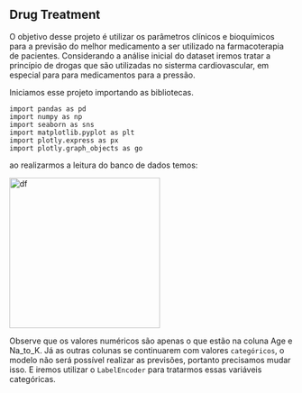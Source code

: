 ## Drug Treatment
 
O objetivo desse projeto é utilizar os parâmetros clínicos e bioquímicos para a previsão do melhor medicamento a ser utilizado na farmacoterapia de pacientes. Considerando a análise inicial do dataset iremos tratar a princípio de drogas que são utilizadas no sisterma cardiovascular, em especial para para medicamentos para a pressão. 

Iniciamos esse projeto importando as bibliotecas.

```
import pandas as pd
import numpy as np
import seaborn as sns
import matplotlib.pyplot as plt
import plotly.express as px
import plotly.graph_objects as go
```

ao realizarmos a leitura do banco de dados temos:

<img width="267" alt="df" src="https://user-images.githubusercontent.com/81988636/211586257-28d0b094-bd63-4cd7-b699-f6d0ba2bd475.png">

Observe que os valores numéricos são apenas o que estão na coluna Age e Na_to_K. Já as outras colunas se continuarem com valores `categóricos`, o modelo não será possível realizar as previsões, portanto precisamos mudar isso. E iremos utilizar o `LabelEncoder` para tratarmos essas variáveis categóricas.
